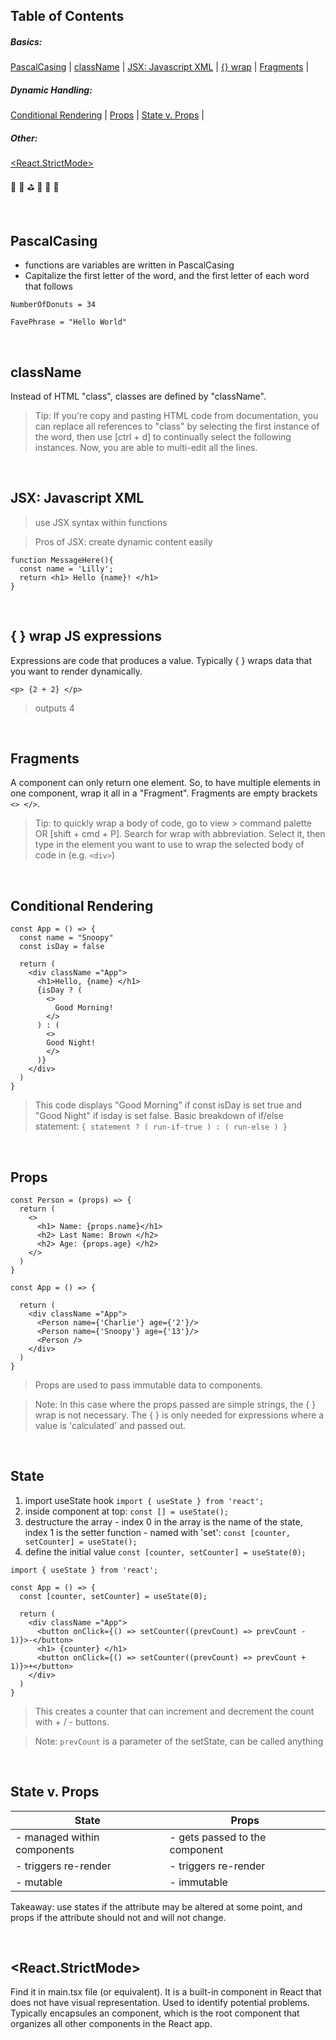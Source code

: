 ## Table of Contents

<h5>Basics:</h5> 

[PascalCasing](#PascalCasing)  |   [className](#className)   |   [JSX: Javascript XML](#JSX-Javascript-XML)  |   [{} wrap](#--wrap-JS-expressions)  |   [Fragments](#fragments)  |

<h5>Dynamic Handling:</h5> 

[Conditional Rendering](#conditional-rendering)  |   [Props](#props)  |  [State v. Props](#State-v-Props)  |   

<h5>Other:</h5> 

[<React.StrictMode>](#reactstrictmode)

:turtle: :herb: :golf: :seedling: :melon: :dragon:

<br>

## PascalCasing
- functions are variables are written in PascalCasing
- Capitalize the first letter of the word, and the first letter of each word that follows
```
NumberOfDonuts = 34

FavePhrase = "Hello World"
```
<br>

## className
Instead of HTML "class", classes are defined by "className". 
> Tip: If you're copy and pasting HTML code from documentation, you can replace all references to "class" by selecting the first instance of the word, then use [ctrl + d] to continually select the following instances. Now, you are able to multi-edit all the lines. 

<br>

## JSX: Javascript XML
> use JSX syntax within functions

> Pros of JSX: create dynamic content easily
```
function MessageHere(){
  const name = 'Lilly';
  return <h1> Hello {name}! </h1>
}
```


<br> 

## { } wrap JS expressions
Expressions are code that produces a value. Typically { } wraps data that you want to render dynamically. 

`<p> {2 + 2} </p>`
> outputs 4 

<br>

## Fragments
A component can only return one element. So, to have multiple elements in one component, wrap it all in a "Fragment".
Fragments are empty brackets `<> </>`. 
> Tip: to quickly wrap a body of code, go to view > command palette OR [shift + cmd + P]. Search for wrap with abbreviation. Select it, then type in the element you want to use to wrap the selected body of code in (e.g. `<div>`)

<br>

## Conditional Rendering
```
const App = () => {
  const name = "Snoopy"
  const isDay = false

  return (
    <div className ="App">
      <h1>Hello, {name} </h1>
      {isDay ? (
        <>
          Good Morning!
        </>
      ) : (
        <>
        Good Night!
        </>
      )}
    </div>
  )
}
```
> This code displays "Good Morning" if const isDay is set true and "Good Night" if isday is set false.
> Basic breakdown of if/else statement: `{ statement ? ( run-if-true ) : ( run-else ) }`

<br>

## Props

```
const Person = (props) => {
  return (
    <>
      <h1> Name: {props.name}</h1>
      <h2> Last Name: Brown </h2>
      <h2> Age: {props.age} </h2>
    </>
  )
}

const App = () => {

  return (
    <div className ="App">
      <Person name={'Charlie'} age={'2'}/>
      <Person name={'Snoopy'} age={'13'}/>
      <Person />
    </div>
  )
}
```
> Props are used to pass immutable data to components.

> Note: In this case where the props passed are simple strings, the { } wrap is not necessary. The { } is only needed for expressions where a value is 'calculated' and passed out.

<br>

## State
1. import useState hook `import { useState } from 'react';`
2. inside component at top: `const [] = useState();`
3. destructure the array - index 0 in the array is the name of the state, index 1 is the setter function - named with 'set':
    `const [counter, setCounter] = useState();`
4. define the initial value `const [counter, setCounter] = useState(0);`
```
import { useState } from 'react';

const App = () => {
  const [counter, setCounter] = useState(0);

  return (
    <div className ="App">
      <button onClick={() => setCounter((prevCount) => prevCount - 1)}>-</button>
      <h1> {counter} </h1>
      <button onClick={() => setCounter((prevCount) => prevCount + 1)}>+</button>
    </div>
  )
}
```
> This creates a counter that can increment and decrement the count with + / - buttons.

> Note: `prevCount` is a parameter of the setState, can be called anything 

<br>

## State v. Props
| State                        | Props                           |
|------------------------------|---------------------------------|
| - managed within components  | - gets passed to the component  |
| - triggers re-render         | - triggers re-render            |
| - mutable                    | - immutable                     |

Takeaway: use states if the attribute may be altered at some point, and props if the attribute should not and will not change.

<br>

## <React.StrictMode>
Find it in main.tsx file (or equivalent). It is a built-in component in React that does not have visual representation. Used to identify potential problems.
Typically encapsules an <App /> component, which is the root component that organizes all other components in the React app.

